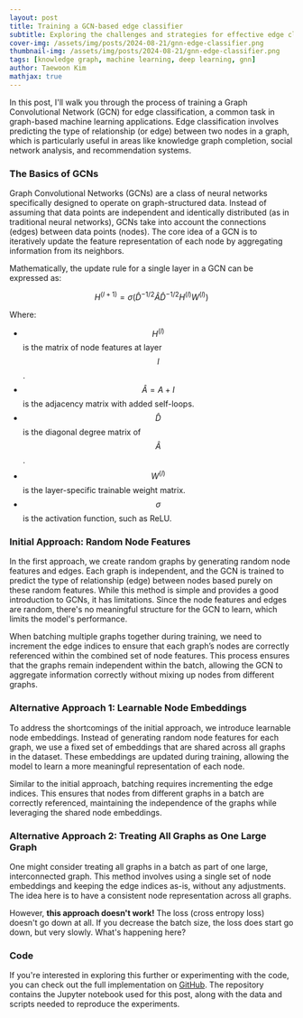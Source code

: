 ```yaml
---
layout: post
title: Training a GCN-based edge classifier
subtitle: Exploring the challenges and strategies for effective edge classification with graph neural networks (GNNs)
cover-img: /assets/img/posts/2024-08-21/gnn-edge-classifier.png
thumbnail-img: /assets/img/posts/2024-08-21/gnn-edge-classifier.png
tags: [knowledge graph, machine learning, deep learning, gnn]
author: Taewoon Kim
mathjax: true
---
```


In this post, I'll walk you through the process of training a Graph Convolutional
Network (GCN) for edge classification, a common task in graph-based machine learning
applications. Edge classification involves predicting the type of relationship (or edge)
between two nodes in a graph, which is particularly useful in areas like knowledge graph
completion, social network analysis, and recommendation systems.

### The Basics of GCNs

Graph Convolutional Networks (GCNs) are a class of neural networks specifically designed
to operate on graph-structured data. Instead of assuming that data points are
independent and identically distributed (as in traditional neural networks), GCNs take
into account the connections (edges) between data points (nodes). The core idea of a GCN
is to iteratively update the feature representation of each node by aggregating
information from its neighbors.

Mathematically, the update rule for a single layer in a GCN can be expressed as:

$$ H^{(l+1)} = \sigma\left( \hat{D}^{-1/2} \hat{A} \hat{D}^{-1/2} H^{(l)} W^{(l)}
\right) $$

Where:

- $$H^{(l)}$$ is the matrix of node features at layer $$l$$.
- $$\hat{A} = A + I$$ is the adjacency matrix with added self-loops.
- $$\hat{D}$$ is the diagonal degree matrix of $$\hat{A}$$.
- $$W^{(l)}$$ is the layer-specific trainable weight matrix.
- $$\sigma$$ is the activation function, such as ReLU.

### Initial Approach: Random Node Features

In the first approach, we create random graphs by generating random node features and
edges. Each graph is independent, and the GCN is trained to predict the type of
relationship (edge) between nodes based purely on these random features. While this
method is simple and provides a good introduction to GCNs, it has limitations. Since the
node features and edges are random, there's no meaningful structure for the GCN to
learn, which limits the model's performance.

When batching multiple graphs together during training, we need to increment the edge
indices to ensure that each graph’s nodes are correctly referenced within the combined
set of node features. This process ensures that the graphs remain independent within the
batch, allowing the GCN to aggregate information correctly without mixing up nodes from
different graphs.

### Alternative Approach 1: Learnable Node Embeddings

To address the shortcomings of the initial approach, we introduce learnable node
embeddings. Instead of generating random node features for each graph, we use a fixed
set of embeddings that are shared across all graphs in the dataset. These embeddings are
updated during training, allowing the model to learn a more meaningful representation of
each node.

Similar to the initial approach, batching requires incrementing the edge indices. This
ensures that nodes from different graphs in a batch are correctly referenced,
maintaining the independence of the graphs while leveraging the shared node embeddings.

### Alternative Approach 2: Treating All Graphs as One Large Graph

One might consider treating all graphs in a batch as part of one large, interconnected
graph. This method involves using a single set of node embeddings and keeping the edge
indices as-is, without any adjustments. The idea here is to have a consistent node
representation across all graphs.

However, **this approach doesn't work!** The loss (cross entropy loss) doesn't go down at
all. If you decrease the batch size, the loss does start go down, but very slowly.
What's happening here?

### Code

If you're interested in exploring this further or experimenting with the code, you can
check out the full implementation on
[GitHub](https://github.com/tae898/gnn-edge-classifier). The repository contains the
Jupyter notebook used for this post, along with the data and scripts needed to reproduce
the experiments.
